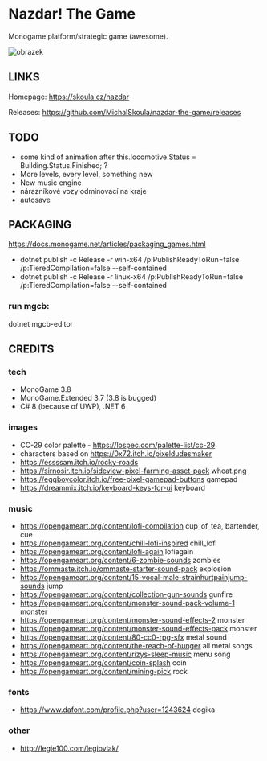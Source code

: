 ﻿# Nazdar! The Game

Monogame platform/strategic game (awesome).

![obrazek](https://user-images.githubusercontent.com/5922575/192386184-0100011a-ec67-43a7-82ea-13b430e28f80.png)

## LINKS

Homepage: https://skoula.cz/nazdar

Releases: https://github.com/MichalSkoula/nazdar-the-game/releases

## TODO

* some kind of animation after this.locomotive.Status = Building.Status.Finished; ?
* More levels, every level, something new
* New music engine
* nárazníkové vozy odminovací na kraje
* autosave

## PACKAGING

https://docs.monogame.net/articles/packaging_games.html

* dotnet publish -c Release -r win-x64 /p:PublishReadyToRun=false /p:TieredCompilation=false --self-contained
* dotnet publish -c Release -r linux-x64 /p:PublishReadyToRun=false /p:TieredCompilation=false --self-contained

### run mgcb: ###

dotnet mgcb-editor

## CREDITS 

### tech

* MonoGame 3.8
* MonoGame.Extended 3.7 (3.8 is bugged)
* C# 8 (because of UWP), .NET 6

### images
* CC-29 color palette - https://lospec.com/palette-list/cc-29
* characters based on https://0x72.itch.io/pixeldudesmaker 
* https://essssam.itch.io/rocky-roads
* https://sirnosir.itch.io/sideview-pixel-farming-asset-pack wheat.png
* https://eggboycolor.itch.io/free-pixel-gamepad-buttons gamepad
* https://dreammix.itch.io/keyboard-keys-for-ui keyboard

### music
* https://opengameart.org/content/lofi-compilation cup_of_tea, bartender, cue
* https://opengameart.org/content/chill-lofi-inspired chill_lofi
* https://opengameart.org/content/lofi-again lofiagain
* https://opengameart.org/content/6-zombie-sounds zombies
* https://ommaste.itch.io/ommaste-starter-sound-pack explosion
* https://opengameart.org/content/15-vocal-male-strainhurtpainjump-sounds jump
* https://opengameart.org/content/collection-gun-sounds gunfire
* https://opengameart.org/content/monster-sound-pack-volume-1 monster 
* https://opengameart.org/content/monster-sound-effects-2 monster
* https://opengameart.org/content/monster-sound-effects-pack monster
* https://opengameart.org/content/80-cc0-rpg-sfx metal sound
* https://opengameart.org/content/the-reach-of-hunger all metal songs
* https://opengameart.org/content/rizys-sleep-music menu song
* https://opengameart.org/content/coin-splash coin
* https://opengameart.org/content/mining-pick rock

### fonts
* https://www.dafont.com/profile.php?user=1243624 dogika

### other
* http://legie100.com/legiovlak/